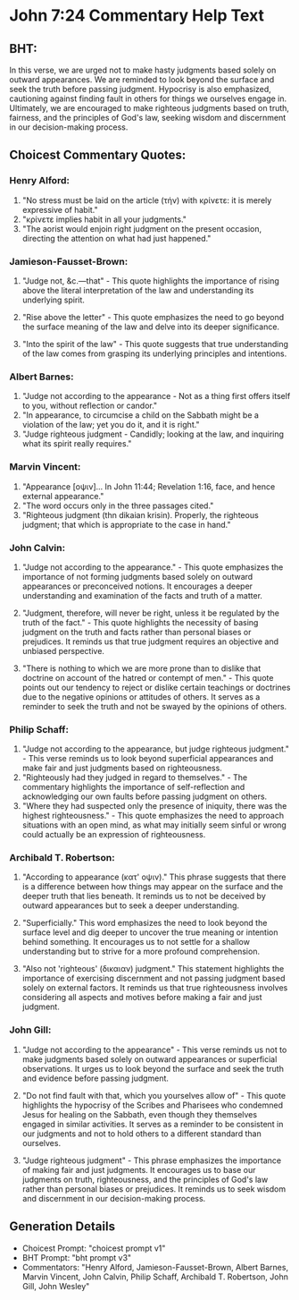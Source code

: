 # John 7:24 Commentary Help Text

## BHT:
In this verse, we are urged not to make hasty judgments based solely on outward appearances. We are reminded to look beyond the surface and seek the truth before passing judgment. Hypocrisy is also emphasized, cautioning against finding fault in others for things we ourselves engage in. Ultimately, we are encouraged to make righteous judgments based on truth, fairness, and the principles of God's law, seeking wisdom and discernment in our decision-making process.

## Choicest Commentary Quotes:
### Henry Alford:
1. "No stress must be laid on the article (τήν) with κρίνετε: it is merely expressive of habit." 
2. "κρίνετε implies habit in all your judgments." 
3. "The aorist would enjoin right judgment on the present occasion, directing the attention on what had just happened."

### Jamieson-Fausset-Brown:
1. "Judge not, &c.—that" - This quote highlights the importance of rising above the literal interpretation of the law and understanding its underlying spirit.

2. "Rise above the letter" - This quote emphasizes the need to go beyond the surface meaning of the law and delve into its deeper significance.

3. "Into the spirit of the law" - This quote suggests that true understanding of the law comes from grasping its underlying principles and intentions.

### Albert Barnes:
1. "Judge not according to the appearance - Not as a thing first offers itself to you, without reflection or candor."
2. "In appearance, to circumcise a child on the Sabbath might be a violation of the law; yet you do it, and it is right."
3. "Judge righteous judgment - Candidly; looking at the law, and inquiring what its spirit really requires."

### Marvin Vincent:
1. "Appearance [οψιν]... In John 11:44; Revelation 1:16, face, and hence external appearance."
2. "The word occurs only in the three passages cited."
3. "Righteous judgment (thn dikaian krisin). Properly, the righteous judgment; that which is appropriate to the case in hand."

### John Calvin:
1. "Judge not according to the appearance." - This quote emphasizes the importance of not forming judgments based solely on outward appearances or preconceived notions. It encourages a deeper understanding and examination of the facts and truth of a matter.

2. "Judgment, therefore, will never be right, unless it be regulated by the truth of the fact." - This quote highlights the necessity of basing judgment on the truth and facts rather than personal biases or prejudices. It reminds us that true judgment requires an objective and unbiased perspective.

3. "There is nothing to which we are more prone than to dislike that doctrine on account of the hatred or contempt of men." - This quote points out our tendency to reject or dislike certain teachings or doctrines due to the negative opinions or attitudes of others. It serves as a reminder to seek the truth and not be swayed by the opinions of others.

### Philip Schaff:
1. "Judge not according to the appearance, but judge righteous judgment." - This verse reminds us to look beyond superficial appearances and make fair and just judgments based on righteousness.
2. "Righteously had they judged in regard to themselves." - The commentary highlights the importance of self-reflection and acknowledging our own faults before passing judgment on others.
3. "Where they had suspected only the presence of iniquity, there was the highest righteousness." - This quote emphasizes the need to approach situations with an open mind, as what may initially seem sinful or wrong could actually be an expression of righteousness.

### Archibald T. Robertson:
1. "According to appearance (κατ' οψιν)." This phrase suggests that there is a difference between how things may appear on the surface and the deeper truth that lies beneath. It reminds us to not be deceived by outward appearances but to seek a deeper understanding.

2. "Superficially." This word emphasizes the need to look beyond the surface level and dig deeper to uncover the true meaning or intention behind something. It encourages us to not settle for a shallow understanding but to strive for a more profound comprehension.

3. "Also not 'righteous' (δικαιαν) judgment." This statement highlights the importance of exercising discernment and not passing judgment based solely on external factors. It reminds us that true righteousness involves considering all aspects and motives before making a fair and just judgment.

### John Gill:
1. "Judge not according to the appearance" - This verse reminds us not to make judgments based solely on outward appearances or superficial observations. It urges us to look beyond the surface and seek the truth and evidence before passing judgment.

2. "Do not find fault with that, which you yourselves allow of" - This quote highlights the hypocrisy of the Scribes and Pharisees who condemned Jesus for healing on the Sabbath, even though they themselves engaged in similar activities. It serves as a reminder to be consistent in our judgments and not to hold others to a different standard than ourselves.

3. "Judge righteous judgment" - This phrase emphasizes the importance of making fair and just judgments. It encourages us to base our judgments on truth, righteousness, and the principles of God's law rather than personal biases or prejudices. It reminds us to seek wisdom and discernment in our decision-making process.


## Generation Details
- Choicest Prompt: "choicest prompt v1"
- BHT Prompt: "bht prompt v3"
- Commentators: "Henry Alford, Jamieson-Fausset-Brown, Albert Barnes, Marvin Vincent, John Calvin, Philip Schaff, Archibald T. Robertson, John Gill, John Wesley"
